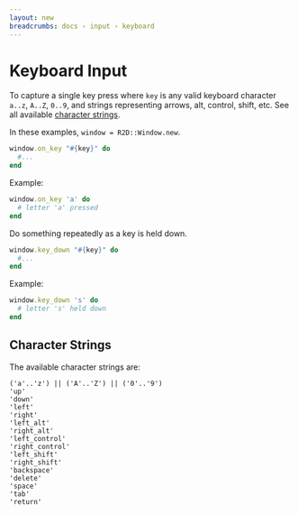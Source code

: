 ```yaml
---
layout: new
breadcrumbs: docs › input › keyboard
---
```


# Keyboard Input

To capture a single key press where `key` is any valid keyboard character `a..z`, `A..Z`, `0..9`, and strings representing arrows, alt, control, shift, etc. See all available [character strings](#character_strings).

In these examples, `window = R2D::Window.new`.

```ruby
window.on_key "#{key}" do
  #...
end
```

Example:

```ruby
window.on_key 'a' do
  # letter 'a' pressed
end
```

Do something repeatedly as a key is held down.

```ruby
window.key_down "#{key}" do
  #...
end
```

Example:

```ruby
window.key_down 's' do
  # letter 's' held down
end
```

<a name="character_strings"></a>
## Character Strings

The available character strings are:

```
('a'..'z') || ('A'..'Z') || ('0'..'9')
'up'
'down'
'left'
'right'
'left_alt'
'right_alt'
'left_control'
'right_control'
'left_shift'
'right_shift'
'backspace'
'delete'
'space'
'tab'
'return'
```
